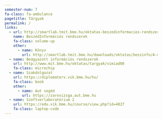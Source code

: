 ```yaml
---
semester-num: 7
fa-class: fa-ambulance
pagetitle: Tárgyak
permalink: /
links:
  - url: http://smartlab.tmit.bme.hu/oktatas-beszedinformacios-rendszerek
    name: BeszédInformációs rendszerek
    fa-class: volume-up
    other:
      - name: Könyv
        url: http://smartlab.tmit.bme.hu/downloads/oktatas/beszinfo/A-magyar-beszed.pdf
  - name: Beágyazott információs rendszerek
    url: http://www.mit.bme.hu/oktatas/targyak/vimiad00
    fa-class: microchip
  - name: Szakdolgozat
    url: https://diplomaterv.vik.bme.hu/hu/
    fa-class: book
    other:
      - name: Aut segéd
        url: https://zarovizsga.aut.bme.hu
  - name: Szoftverlaboratórium 2
    url: https://edu.vik.bme.hu/course/view.php?id=4827
    fa-class: laptop-code
---
```

